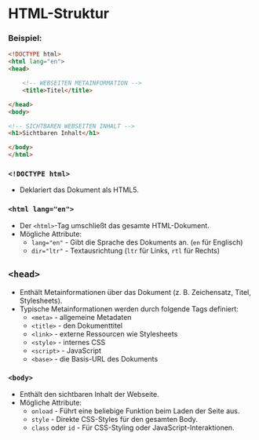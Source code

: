 ﻿# HTML-Struktur

### Beispiel:
```html
<!DOCTYPE html>
<html lang="en">
<head>

    <!-- WEBSEITEN METAINFORMATION -->
    <title>Titel</title>

</head>
<body>

<!-- SICHTBAREN WEBSEITEN INHALT -->
<h1>Sichtbaren Inhalt</h1>

</body>
</html>
```

### `<!DOCTYPE html>`
- Deklariert das Dokument als HTML5.

### `<html lang="en">`
- Der `<html>`-Tag umschließt das gesamte HTML-Dokument.
- Mögliche Attribute:
    - `lang="en"` - Gibt die Sprache des Dokuments an. (`en` für Englisch)
    - `dir="ltr"` - Textausrichtung (`ltr` für Links, `rtl` für Rechts)

## `<head>`
- Enthält Metainformationen über das Dokument (z. B. Zeichensatz, Titel, Stylesheets).
- Typische Metainformationen werden durch folgende Tags definiert:
    - `<meta>` - allgemeine Metadaten
    - `<title>` - den Dokumenttitel
    - `<link>` - externe Ressourcen wie Stylesheets
    - `<style>` - internes CSS
    - `<script>` - JavaScript
    - `<base>` - die Basis-URL des Dokuments

### `<body>`
- Enthält den sichtbaren Inhalt der Webseite.
- Mögliche Attribute:
    - `onload` - Führt eine beliebige Funktion beim Laden der Seite aus.
    - `style` - Direkte CSS-Styles für den gesamten Body.
    - `class` oder `id` - Für CSS-Styling oder JavaScript-Interaktionen.
